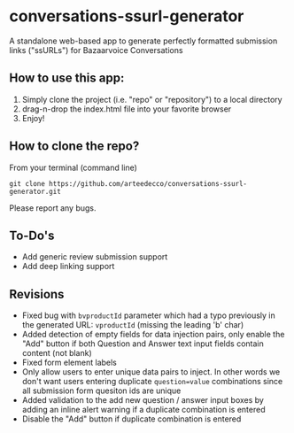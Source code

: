 # conversations-ssurl-generator
A standalone web-based app to generate perfectly formatted submission links ("ssURLs") for Bazaarvoice Conversations

## How to use this app:
1. Simply clone the project (i.e. "repo" or "repository") to a local directory
2. drag-n-drop the index.html file into your favorite browser
3. Enjoy!

## How to clone the repo?
From your terminal (command line)
```
git clone https://github.com/arteedecco/conversations-ssurl-generator.git
```

Please report any bugs.

## To-Do's
- Add generic review submission support
- Add deep linking support

## Revisions
- Fixed bug with `bvproductId` parameter which had a typo previously in the generated URL: `vproductId` (missing the leading 'b' char)
- Added detection of empty fields for data injection pairs, only enable the "Add" button if both Question and Answer text input fields contain content (not blank)
- Fixed form element labels
- Only allow users to enter unique data pairs to inject. In other words we don't want users entering duplicate `question=value` combinations since all submission form quesiton ids are unique
- Added validation to the add new question / answer input boxes by adding an inline alert warning if a duplicate combination is entered
- Disable the "Add" button if duplicate combination is entered
